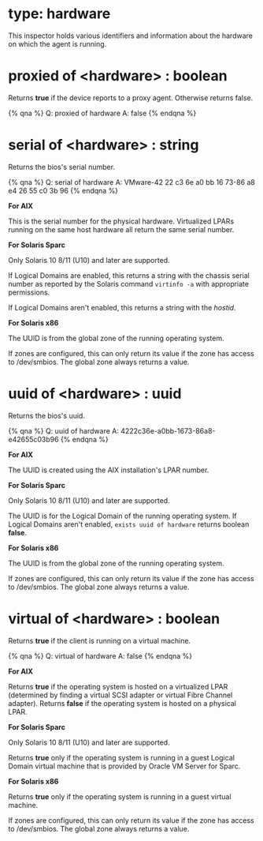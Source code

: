 # type: hardware

This inspector holds various identifiers and information about the hardware on which the agent is running.

# proxied of &lt;hardware&gt; : boolean

Returns **true** if the device reports to a proxy agent. Otherwise returns false.

{% qna %}
Q: proxied of hardware
A: false
{% endqna %}

# serial of &lt;hardware&gt; : string

Returns the bios's serial number.

{% qna %}
Q: serial of hardware
A: VMware-42 22 c3 6e a0 bb 16 73-86 a8 e4 26 55 c0 3b 96
{% endqna %}

**For AIX**

This is the serial number for the physical hardware. Virtualized LPARs running on the same host hardware all return the same serial number.

**For Solaris Sparc**

Only Solaris 10 8/11 (U10) and later are supported. 

If Logical Domains are enabled, this returns a string with the chassis serial number as reported by the Solaris command `virtinfo -a` with appropriate permissions. 

If Logical Domains aren't enabled, this returns a string with the *hostid*.

**For Solaris x86**

The UUID is from the global zone of the running operating system.

If zones are configured, this can only return its value if the zone has access to /dev/smbios.  The global zone always returns a value.

# uuid of &lt;hardware&gt; : uuid

Returns the bios's uuid.

{% qna %}
Q: uuid of hardware
A: 4222c36e-a0bb-1673-86a8-e42655c03b96
{% endqna %}

**For AIX**

The UUID is created using the AIX installation's LPAR number.

**For Solaris Sparc**

Only Solaris 10 8/11 (U10) and later are supported. 

The UUID is for the Logical Domain of the running operating system.  If Logical Domains aren't enabled, `exists uuid of hardware` returns boolean **false**.

**For Solaris x86**

The UUID is from the global zone of the running operating system.

If zones are configured, this can only return its value if the zone has access to /dev/smbios.  The global zone always returns a value.

# virtual of &lt;hardware&gt; : boolean

Returns **true** if the client is running on a virtual machine.

{% qna %}
Q: virtual of hardware
A: false
{% endqna %}

**For AIX**

Returns **true** if the operating system is hosted on a virtualized LPAR (determined by finding a virtual SCSI adapter or virtual Fibre Channel adapter).
Returns **false** if the operating system is hosted on a physical LPAR.

**For Solaris Sparc**

Only Solaris 10 8/11 (U10) and later are supported.

Returns **true** only if the operating system is running in a guest Logical Domain virtual machine that is provided by Oracle VM Server for Sparc.

**For Solaris x86**

Returns **true** only if the operating system is running in a guest virtual machine.

If zones are configured, this can only return its value if the zone has access to /dev/smbios.  The global zone always returns a value.
